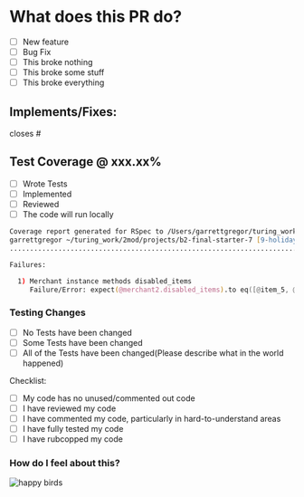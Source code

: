 

# What does this PR do?

- [ ] New feature
- [ ] Bug Fix
- [ ] This broke nothing
- [ ] This broke some stuff
- [ ] This broke everything

## Implements/Fixes:

closes #

## Test Coverage @ xxx.xx%

- [ ] Wrote Tests
- [ ] Implemented
- [ ] Reviewed
- [ ] The code will run locally

<!-- *Include Ran Test Coverage below...* -->

```zsh
Coverage report generated for RSpec to /Users/garrettgregor/turing_work/2mod/projects/b2-final-starter-7/coverage. 614 / 615 LOC (99.84%) covered.
garrettgregor ~/turing_work/2mod/projects/b2-final-starter-7 [9-holidays-api] $ ber
......................................................................................................................................F......

Failures:

  1) Merchant instance methods disabled_items
     Failure/Error: expect(@merchant2.disabled_items).to eq([@item_5, @item_6])
```

### Testing Changes

- [ ] No Tests have been changed
- [ ] Some Tests have been changed
- [ ] All of the Tests have been changed(Please describe what in the world happened)

Checklist:

- [ ] My code has no unused/commented out code
- [ ] I have reviewed my code
- [ ] I have commented my code, particularly in hard-to-understand areas
- [ ] I have fully tested my code
- [ ] I have rubcopped my code

### How do I feel about this?
<!-- It's working: -->
  <!--
  ![its_working_star_wars](https://user-images.githubusercontent.com/118634754/231820290-a1aa78b5-840a-49aa-9424-4929a96a8323.gif) -->
![happy birds](https://gifdb.com/images/high/happy-angry-birds-hatchlings-o3kroddmoac97wsc.gif)